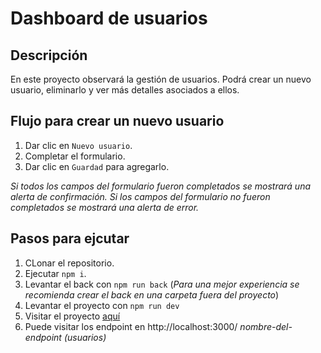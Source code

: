 # Dashboard de usuarios

## Descripción

En este proyecto observará la gestión de usuarios. Podrá crear un nuevo usuario, eliminarlo y ver más detalles asociados a ellos.

## Flujo para crear un nuevo usuario

1. Dar clic en ```Nuevo usuario```.
2. Completar el formulario.
3. Dar clic en ```Guardad``` para agregarlo.

*Si todos los campos del formulario fueron completados se mostrará una alerta de confirmación.*
*Si los campos del formulario no fueron completados se mostrará una alerta de error.*

## Pasos para ejcutar

1. CLonar el repositorio.
2. Ejecutar ```npm i```.
3. Levantar el back con ```npm run back``` (*Para una mejor experiencia se recomienda crear el back en una carpeta fuera del proyecto*)
4. Levantar el proyecto con ```npm run dev```
5. Visitar el proyecto [aquí](http://localhost:5173/)
6. Puede visitar los endpoint en http://localhost:3000/ *nombre-del-endpoint (usuarios)*
